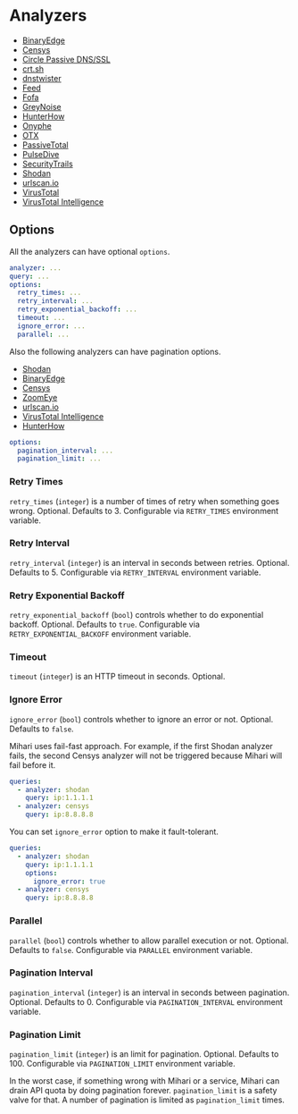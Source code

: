 # Analyzers

- [BinaryEdge](binaryedge.md)
- [Censys](censys.md)
- [Circle Passive DNS/SSL](circl.md)
- [crt.sh](crtsh.md)
- [dnstwister](dnstwister.md)
- [Feed](feed.md)
- [Fofa](fofa.md)
- [GreyNoise](greynoise.md)
- [HunterHow](hunterhow.md)
- [Onyphe](onyphe.md)
- [OTX](otx.md)
- [PassiveTotal](passivetotal.md)
- [PulseDive](pulsedive.md)
- [SecurityTrails](securitytrails.md)
- [Shodan](shodan.md)
- [urlscan.io](urlscan.md)
- [VirusTotal](virustotal.md)
- [VirusTotal Intelligence](virustotal_intelligence.md)

## Options

All the analyzers can have optional `options`.

```yaml
analyzer: ...
query: ...
options:
  retry_times: ...
  retry_interval: ...
  retry_exponential_backoff: ...
  timeout: ...
  ignore_error: ...
  parallel: ...
```

Also the following analyzers can have pagination options.

- [Shodan](./shodan.md)
- [BinaryEdge](./binaryedge.md)
- [Censys](./censys.md)
- [ZoomEye](./zoomeye.md)
- [urlscan.io](./urlscan.md)
- [VirusTotal Intelligence](./virustotal_intelligence.md)
- [HunterHow](./hunterhow.md)

```yaml
options:
  pagination_interval: ...
  pagination_limit: ...
```

### Retry Times

`retry_times` (`integer`) is a number of times of retry when something goes wrong. Optional. Defaults to 3. Configurable via `RETRY_TIMES` environment variable.

### Retry Interval

`retry_interval` (`integer`) is an interval in seconds between retries. Optional. Defaults to 5. Configurable via `RETRY_INTERVAL` environment variable.

### Retry Exponential Backoff

`retry_exponential_backoff` (`bool`) controls whether to do exponential backoff. Optional. Defaults to `true`. Configurable via `RETRY_EXPONENTIAL_BACKOFF` environment variable.

### Timeout

`timeout` (`integer`) is an HTTP timeout in seconds. Optional.

### Ignore Error

`ignore_error` (`bool`) controls whether to ignore an error or not. Optional. Defaults to `false`.

Mihari uses fail-fast approach. For example, if the first Shodan analyzer fails, the second Censys analyzer will not be triggered because Mihari will fail before it.

```yaml
queries:
  - analyzer: shodan
    query: ip:1.1.1.1
  - analyzer: censys
    query: ip:8.8.8.8
```

You can set `ignore_error` option to make it fault-tolerant.

```yaml
queries:
  - analyzer: shodan
    query: ip:1.1.1.1
    options:
      ignore_error: true
  - analyzer: censys
    query: ip:8.8.8.8
```

### Parallel

`parallel` (`bool`) controls whether to allow parallel execution or not. Optional. Defaults to `false`. Configurable via `PARALLEL` environment variable.

### Pagination Interval

`pagination_interval` (`integer`) is an interval in seconds between pagination. Optional. Defaults to 0. Configurable via `PAGINATION_INTERVAL` environment variable.

### Pagination Limit

`pagination_limit` (`integer`) is an limit for pagination. Optional. Defaults to 100. Configurable via `PAGINATION_LIMIT` environment variable.

In the worst case, if something wrong with Mihari or a service, Mihari can drain API quota by doing pagination forever.
`pagination_limit` is a safety valve for that. A number of pagination is limited as `pagination_limit` times.
